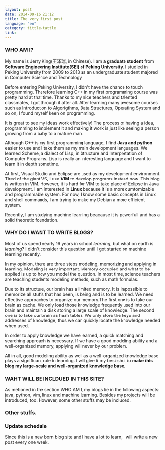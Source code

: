 ```yaml
---
layout: post
date: 2014-09-16 21:12
title: The very first post
language: "en"
category: tittle-tattle
link:
---
```


### WHO AM I?

My name is Jerry King(王泽瑞, in Chinese). I am **a graduate student** from **Software Engineering Institute(SEI) of Peking University**. I studied in Peking University from 2009 to 2013 as an undergraduate student majored in Computer Science and Technology. 

Before entering Peking University, I didn't have the chance to touch programming. Therefore learning C++ in my first programming course was pretty hard at that time. Thanks to my nice teachers and talented classmates, I got through it after all. After learning many awesome courses such as Introduction to Algorigthms, Data Structures, Operating System and so on, I found myself keen on programming.

<!-- more -->

It is great to see my ideas work effectively! The process of having a idea, programming to implement it and making it work is just like seeing a person growing from a baby to a mature man.

Although C++ is my first programming language, I find **Java and python** easier to use and I take them as my main development languages. We learned Scheme, a dialect of Lisp, in Structure and Interpretation of Computer Programs. Lisp is really an interesting language and I want to learn it in depth sometime. 

At first, Visual Studio and Eclipse are used as my development environment. Tired of the giant VS, I use **VIM** to develop programs instead now. This blog is written in VIM. However, it is hard for VIM to take place of Eclipse in Java development. I am interested in **Linux** because it is a more cumtomizable and programmable system. For now, I know some basic concepts in Linux and shell commands, I am trying to make my Debian a more efficient system.

Recently, I am studying machine learning beacause it is powerfull and has a solid theoretic foundation.

### WHY DO I WANT TO WRITE BLOGS?

Most of us spend nearly 16 years in school _learning_, but what on earth is _learning_? I didn't consider this question until I got started on machine learning recently.

In my opinion, there are three steps modeling, memorizing and applying in learning. Modeling is very important. Memory occupied and what to be applied is up to how you model the question. In most time, science teachers are teaching students modeling methods, such as math formulas.

Due to its structure, our brain has a limited memory. It is impossible to memorize all stuffs that has been, is being and is to be learned. We need effective approaches to organize our memory.The first one is to take our brain as cache. We only load those knowledge frequently used into our brain and maintain a disk storing a large scale of knowledge. The second one is to take our brain as hash tables. We only store the keys and addresses of knowledge, thus we can quickly locate
the knowledge needed when used.

In order to apply knowledge we have learned, a quick matching and searching approach is necessary. If we have a good modeling ability and a well-organized memory, applying will never by our problem.

All in all, good modeling ability as well as a well-organized knowledge base plays a significant role in learning. I will give it my best shot to **make this blog my large-scale and well-organized knowledge base**.

### WAHT WILL BE INCLDUED IN THIS SITE?
As metioned in the section WHO AM I, my blogs lie in the following aspects: java, python, vim, linux and machine learning. Besides my projects will be introduced, too. However, some other stuffs may be included.

### Other stuffs.

### Update schedule

Since this is a new born blog site and I have a lot to learn, I will write a new post every one week.
